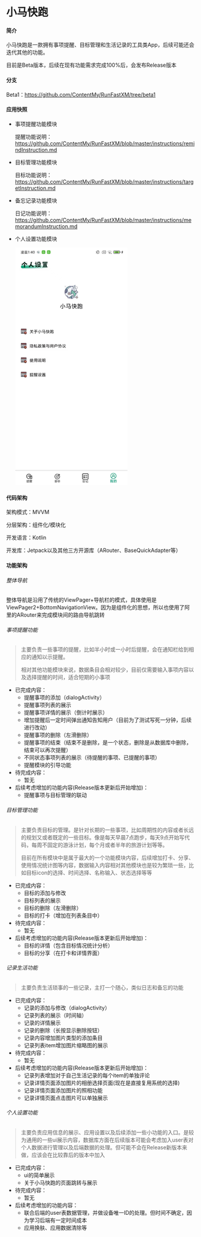 # 小马快跑

#### 简介

小马快跑是一款拥有事项提醒、目标管理和生活记录的工具类App，后续可能还会迭代其他的功能。

目前是Beta版本，后续在现有功能需求完成100%后，会发布Release版本
#### 分支
Beta1：https://github.com/ContentMy/RunFastXM/tree/beta1

#### 应用快照

* 事项提醒功能模块

  提醒功能说明：https://github.com/ContentMy/RunFastXM/blob/master/instructions/remindInstruction.md

* 目标管理功能模块

  目标功能说明：https://github.com/ContentMy/RunFastXM/blob/master/instructions/targetInstruction.md

* 备忘记录功能模块

  日记功能说明：https://github.com/ContentMy/RunFastXM/blob/master/instructions/memorandumInstruction.md

* 个人设置功能模块

  <img src="screenshot/个人设置.jpg" alt="个人设置" width="300"/>

#### 代码架构

架构模式：MVVM

分层架构：组件化/模块化

开发语言：Kotlin

开发库：Jetpack以及其他三方开源库（ARouter、BaseQuickAdapter等）

#### 功能架构

###### 整体导航

整体导航是沿用了传统的ViewPager+导航栏的模式，具体使用是ViewPager2+BottomNavigationView。因为是组件化的思想，所以也使用了阿里的ARouter来完成模块间的路由导航跳转

###### 事项提醒功能

> 主要负责一些事项的提醒，比如半小时或一小时后提醒，会在通知栏给到相应的通知以示提醒。
>
> 相对其他功能模块来说，数据条目会相对较少，目前仅需要输入事项内容以及选择提醒的时间，适合短期的小事项

* 已完成内容：
  * 提醒事项的添加（dialogActivity）
  * 提醒事项列表的展示
  * 提醒事项详情的展示（倒计时展示）
  * 增加提醒后一定时间弹出通知告知用户（目前为了测试写死一分钟，后续进行改动）
  * 提醒事项的删除（左滑删除）
  * 提醒事项的结束（结束不是删除，是一个状态，删除是从数据库中删除，结束可以再次提醒）
  * 不同状态事项列表的展示（待提醒的事项、已提醒的事项）
  * 提醒模块的引导功能
* 待完成内容：
  * 暂无
* 后续考虑增加的功能内容(Release版本更新后开始增加)：
  * 提醒事项与目标管理的联动

###### 目标管理功能

> 主要负责目标的管理。是针对长期的一些事项，比如周期性的内容或者长远的规划又或者既定的一些目标。像是每天早晨7点跑步，每天9点开始写代码，每周不固定的游泳计划，每个月或者半年的旅游计划等等。
>
> 目前在所有模块中是属于最大的一个功能模块内容，后续增加打卡、分享、使用情况统计图等内容，数据输入内容相对其他模块也是较为繁琐一些，比如目标icon的选择、时间选择、名称输入、状态选择等等

* 已完成内容：
  * 目标的添加与修改
  * 目标列表的展示
  * 目标的删除（左滑删除）
  * 目标的打卡（增加在列表条目中）
* 待完成内容：
  * 暂无
* 后续考虑增加的功能内容(Release版本更新后开始增加)：
  * 目标的详情（包含目标情况统计分析）
  * 目标的分享（在打卡和详情界面）

###### 记录生活功能

> 主要负责生活琐事的一些记录，主打一个随心，类似日志和备忘的功能

* 已完成内容：
  * 记录的添加与修改（dialogActivity）
  * 记录列表的展示（时间轴）
  * 记录的详情展示
  * 记录的删除（长按显示删除按钮）
  * 记录内容增加图片类型的添加条目
  * 记录列表item增加图片缩略图的展示
* 待完成内容：
  * 暂无
* 后续考虑增加的功能内容(Release版本更新后开始增加)：
  * 记录列表增加对于自己生活记录的每个item的单独评论
  * 记录详情页面添加图片的相册选择页面(现在是直接复用系统的选择)
  * 记录详情页面添加图片的照相功能
  * 记录详情页面点击图片可以单独展示


###### 个人设置功能

> 主要负责应用信息的展示、应用设置以及后续添加一些小功能的入口。是较为通用的一些ui展示内容，数据库方面在后续版本可能会考虑加入user表对个人数据进行管理以及后端数据的处理。但可能不会在Release新版本来做，应该会在比较靠后的版本中加入

* 已完成内容：
  * ui的简单展示
  * 关于小马快跑的页面跳转与展示
* 待完成内容：
  * 暂无
* 后续考虑增加的功能内容：
  * 联合后端的user表数据管理，并做设备唯一ID的处理。但时间不确定，因为学习后端有一定时间成本
  * 应用换肤、应用数据清除等
